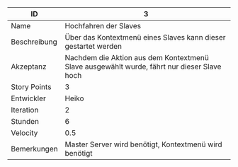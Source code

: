 | ID         |3|
|------------|--|
|Name        |Hochfahren der Slaves|
|Beschreibung|Über das Kontextmenü eines Slaves kann dieser gestartet werden|
|Akzeptanz   |Nachdem die Aktion aus dem Kontextmenü Slave ausgewählt wurde, fährt nur dieser Slave hoch|
|Story Points|3|
|Entwickler  |Heiko|
|Iteration   |2|
|Stunden     |6|
|Velocity    |0.5|
|Bemerkungen |Master Server wird benötigt, Kontextmenü wird benötigt|
